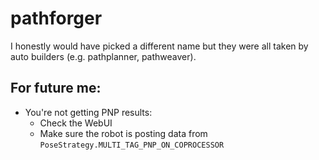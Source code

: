 # pathforger

I honestly would have picked a different name but they were all taken by
auto builders (e.g. pathplanner, pathweaver).

## For future me:

- You're not getting PNP results:
    - Check the WebUI
    - Make sure the robot is posting data from `PoseStrategy.MULTI_TAG_PNP_ON_COPROCESSOR`
